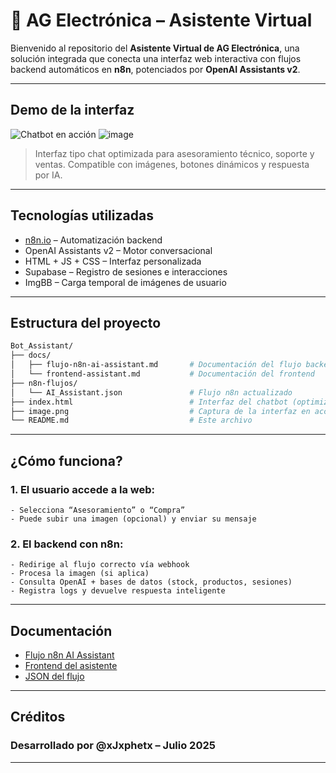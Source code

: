 # 🤖 AG Electrónica – Asistente Virtual

Bienvenido al repositorio del **Asistente Virtual de AG Electrónica**, una solución integrada que conecta una interfaz web interactiva con flujos backend automáticos en **n8n**, potenciados por **OpenAI Assistants v2**.

---

##  Demo de la interfaz

![Chatbot en acción](https://user-images.githubusercontent.com/demo-placeholder.gif)
![image](https://github.com/user-attachments/assets/8cbf0a13-4d3c-41b2-b955-2395bbf22540)

> Interfaz tipo chat optimizada para asesoramiento técnico, soporte y ventas. Compatible con imágenes, botones dinámicos y respuesta por IA.

---

##  Tecnologías utilizadas

- [n8n.io](https://n8n.io) – Automatización backend
- OpenAI Assistants v2 – Motor conversacional
- HTML + JS + CSS – Interfaz personalizada
- Supabase – Registro de sesiones e interacciones
- ImgBB – Carga temporal de imágenes de usuario

---

##  Estructura del proyecto

```bash
Bot_Assistant/
├── docs/
│   ├── flujo-n8n-ai-assistant.md       # Documentación del flujo backend
│   └── frontend-assistant.md           # Documentación del frontend
├── n8n-flujos/
│   └── AI_Assistant.json               # Flujo n8n actualizado
├── index.html                          # Interfaz del chatbot (optimizada)
├── image.png                           # Captura de la interfaz en acción
└── README.md                           # Este archivo
```
---

## ¿Cómo funciona?
### 1. El usuario accede a la web:
    - Selecciona “Asesoramiento” o “Compra”
    - Puede subir una imagen (opcional) y enviar su mensaje

### 2. El backend con n8n:
    - Redirige al flujo correcto vía webhook
    - Procesa la imagen (si aplica)
    - Consulta OpenAI + bases de datos (stock, productos, sesiones)
    - Registra logs y devuelve respuesta inteligente

---

##  Documentación

-  [Flujo n8n AI Assistant](./docs/flujo-n8n-ai-assistant.md)
-  [Frontend del asistente](./docs/frontend-assistant.md)
-  [JSON del flujo](./n8n-flujos/AI_Assistant.json)

---

## Créditos
### Desarrollado por @xJxphetx – Julio 2025
---

